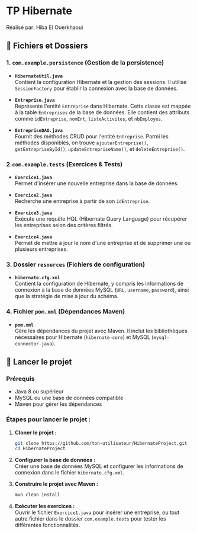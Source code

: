 # TP Hibernate
Réalisé par: Hiba El Ouerkhaoui
## 📂 Fichiers et Dossiers

### 1. `com.example.persistence` (Gestion de la persistence)

- **`HibernateUtil.java`**  
  Contient la configuration Hibernate et la gestion des sessions. Il utilise `SessionFactory` pour établir la connexion avec la base de données.

- **`Entreprise.java`**  
  Représente l'entité `Entreprise` dans Hibernate. Cette classe est mappée à la table `Entreprises` de la base de données. Elle contient des attributs comme `idEntreprise`, `nomEnt`, `listeActivites`, et `nbEmployes`.

- **`EntrepriseDAO.java`**  
  Fournit des méthodes CRUD pour l'entité `Entreprise`. Parmi les méthodes disponibles, on trouve `ajouterEntreprise()`, `getEntrepriseById()`, `updateEntrepriseName()`, et `deleteEntreprise()`.

### 2.`com.example.tests` (Exercices & Tests)

- **`Exercice1.java`**  
  Permet d'insérer une nouvelle entreprise dans la base de données.

- **`Exercice2.java`**  
  Recherche une entreprise à partir de son `idEntreprise`.

- **`Exercice3.java`**  
  Exécute une requête HQL (Hibernate Query Language) pour récupérer les entreprises selon des critères filtrés.

- **`Exercice4.java`**  
  Permet de mettre à jour le nom d'une entreprise et de supprimer une ou plusieurs entreprises.

### 3. Dossier `resources` (Fichiers de configuration)

- **`hibernate.cfg.xml`**  
  Contient la configuration de Hibernate, y compris les informations de connexion à la base de données MySQL (`URL`, `username`, `password`), ainsi que la stratégie de mise à jour du schéma.

### 4. Fichier `pom.xml` (Dépendances Maven)

- **`pom.xml`**  
  Gère les dépendances du projet avec Maven. Il inclut les bibliothèques nécessaires pour Hibernate (`hibernate-core`) et MySQL (`mysql-connector-java`).

## 🚀 Lancer le projet

### Prérequis

- Java 8 ou supérieur
- MySQL ou une base de données compatible
- Maven pour gérer les dépendances

### Étapes pour lancer le projet :

1. **Cloner le projet :**

    ```bash
    git clone https://github.com/ton-utilisateur/HibernateProject.git
    cd HibernateProject
    ```

2. **Configurer la base de données :**  
   Créer une base de données MySQL et configurer les informations de connexion dans le fichier `hibernate.cfg.xml`.

3. **Construire le projet avec Maven :**

    ```bash
    mvn clean install
    ```

4. **Exécuter les exercices :**  
   Ouvrir le fichier `Exercice1.java` pour insérer une entreprise, ou tout autre fichier dans le dossier `com.example.tests` pour tester les différentes fonctionnalités.
